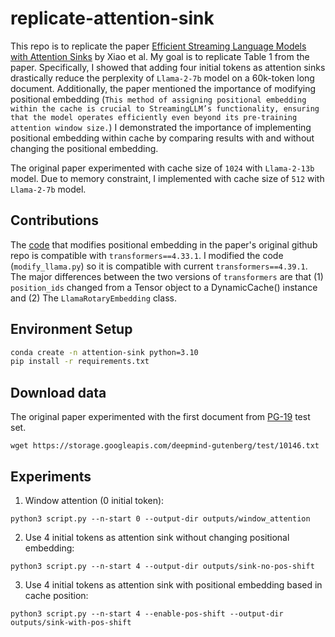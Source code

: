# replicate-attention-sink
This repo is to replicate the paper [Efficient Streaming Language Models with Attention Sinks](https://arxiv.org/abs/2309.17453) by Xiao et al. My goal is to replicate Table 1 from the paper. Specifically, I showed that adding four initial tokens as attention sinks drastically reduce the perplexity of `Llama-2-7b` model on a 60k-token long document. 
Additionally, the paper mentioned the importance of modifying positional embedding (`This method of assigning positional embedding within the cache is crucial to StreamingLLM’s functionality, ensuring that the model operates efficiently even beyond its pre-training attention window size.`) I demonstrated the importance of implementing positional embedding within cache by comparing results with and without changing the positional embedding.

The original paper experimented with cache size of `1024` with `Llama-2-13b` model. Due to memory constraint, I implemented with cache size of `512` with `Llama-2-7b` model. 

## Contributions
The [code](https://github.com/mit-han-lab/streaming-llm/blob/main/streaming_llm/pos_shift/modify_llama.py) that modifies positional embedding in the paper's original github repo is compatible with `transformers==4.33.1`. I modified the code (`modify_llama.py`) so it is compatible with current `transformers==4.39.1`. The major differences between the two versions of `transformers` are that (1) `position_ids` changed from a Tensor object to a DynamicCache() instance and (2) The `LlamaRotaryEmbedding` class.

## Environment Setup
```sh
conda create -n attention-sink python=3.10
pip install -r requirements.txt
```
## Download data

The original paper experimented with the first document from [PG-19](https://github.com/google-deepmind/pg19) test set.
```
wget https://storage.googleapis.com/deepmind-gutenberg/test/10146.txt
```

## Experiments
1. Window attention (0 initial token):
```
python3 script.py --n-start 0 --output-dir outputs/window_attention
```
2. Use 4 initial tokens as attention sink without changing positional embedding:
```
python3 script.py --n-start 4 --output-dir outputs/sink-no-pos-shift
```
3. Use 4 initial tokens as attention sink with positional embedding based in cache position:
```
python3 script.py --n-start 4 --enable-pos-shift --output-dir outputs/sink-with-pos-shift
```


